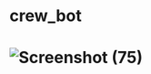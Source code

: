 # crew_bot
# ![Screenshot (75)](https://github.com/user-attachments/assets/4141e1aa-91ca-408d-a8f5-8eb7d244ab29)
